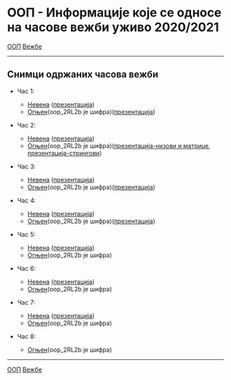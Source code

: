 # ООП - Информације које се односе на часове вежби уживо 2020/2021

[ООП](../../README.md) [Вежбе](../README.md)

---

## Снимци одржаних часова вежби
- Час 1: 
	- [Невена](http://enastava.matf.bg.ac.rs/~nevena_ciric/oop/cas1.mp4) ([презентација](http://enastava.matf.bg.ac.rs/~nevena_ciric/oop/oop_cas1.pdf))
	- [Огњен](https://matf.webex.com/matf/ldr.php?RCID=56f8678bcab4458892f033e0f7a027f6)(oop_2RL2b је шифра)([презентација](../prezentacije/2020.2021/01.uvod.pdf))

- Час 2: 
	- [Невена](http://enastava.matf.bg.ac.rs/~nevena_ciric/oop/cas2.mp4) ([презентација](http://enastava.matf.bg.ac.rs/~nevena_ciric/oop/oop_cas2.pdf))
	- [Огњен](https://matf.webex.com/matf/ldr.php?RCID=f3e5775d90334fe0970d183faa644919)(oop_2RL2b је шифра)([презентација-низови и матрице](../prezentacije/2020.2021/02.nizovi.matrice.pdf), [презентација-стрингови](../prezentacije/2020.2021/02.nizovi.matrice.pdf))
	
- Час 3: 
	- [Невена](http://enastava.matf.bg.ac.rs/~nevena_ciric/oop/cas3.mp4) ([презентација](http://enastava.matf.bg.ac.rs/~nevena_ciric/oop/oop_cas3.pdf))
	- [Огњен](https://matf.webex.com/matf/ldr.php?RCID=8d5bd9dd6eb949389b4c2aa6d9093188)(oop_2RL2b је шифра)([презентација](../prezentacije/2020.2021/04.oop.pdf))

- Час 4: 
	- [Невена](http://enastava.matf.bg.ac.rs/~nevena_ciric/oop/cas4.mp4) ([презентација](http://enastava.matf.bg.ac.rs/~nevena_ciric/oop/oop_cas4.pdf))
	- [Огњен](https://matf.webex.com/matf/ldr.php?RCID=862bd13075d943eabc96b89ad2ad2917)(oop_2RL2b је шифра)([презентација](../prezentacije/2020.2021/05.klase.nasledjivanje.pdf))

- Час 5: 
	- [Невена](http://enastava.matf.bg.ac.rs/~nevena_ciric/oop/cas5.mp4) ([презентација](http://enastava.matf.bg.ac.rs/~nevena_ciric/oop/oop_cas5.pdf))
	- [Огњен](https://matf.webex.com/matf/ldr.php?RCID=fc47a5f9855a40f2b90d06ceef5f62a0)(oop_2RL2b је шифра)
- Час 6: 
	- [Невена](http://enastava.matf.bg.ac.rs/~nevena_ciric/oop/cas6.mp4) ([презентација](http://enastava.matf.bg.ac.rs/~nevena_ciric/oop/oop_cas6.pdf))
	- [Огњен](https://matf.webex.com/matf/ldr.php?RCID=fcee9557553f42ae900e65990d329faa)(oop_2RL2b је шифра)

- Час 7: 
	- [Невена](http://enastava.matf.bg.ac.rs/~nevena_ciric/oop/cas7.mp4) ([презентација](http://enastava.matf.bg.ac.rs/~nevena_ciric/oop/oop_cas7.pdf))
	- [Огњен](https://matf.webex.com/matf/ldr.php?RCID=68755f7f7a8c4cbaae54b2301f6abd53)(oop_2RL2b је шифра)

- Час 8: 
	- [Огњен](https://matf.webex.com/matf/ldr.php?RCID=4ec544b15a04491b9888107e50a226d6)(oop_2RL2b је шифра)

---

[ООП](../../README.md) [Вежбе](../README.md)
